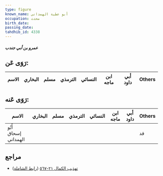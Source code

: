 ```yaml
---
type: figure
known_name: أبو عطية الهمداني
occupation: محدث
birth_date:
passing_date:
tahdhib_id: 4338
---
```

##### عمرو بن أبي جندب

## رَوَى عَن:
| الاسم | البخاري | مسلم | الترمذي | النسائي | ابن ماجه | أبي داود | Others |
| ----- | ------- | ---- | ------- | ------- | -------- | -------- | ------ |
## رَوَى عَنه:
| الاسم                | البخاري | مسلم | الترمذي | النسائي | ابن ماجه | أبي داود | Others |
| -------------------- | ------- | ---- | ------- | ------- | -------- | -------- | ------ |
| أَبُو إسحاق الهمداني |         |      |         |         |          |          | قد     |
## مراجع
- [تهذيب الكمال ٢١-٥٦٧](obsidian://open?vault=Tahdhib-al-Kamal&file=Figures/٤٣٣٨-عمرو%20بن%20أبي%20جندب) ([رابط الشاملة](https://shamela.ws/book/3722/11214))